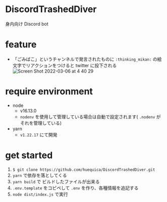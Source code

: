 # DiscordTrashedDiver

身内向け Discord bot

# feature

- 「ごみばこ」というチャンネルで発言されたものに `:thinking_mikan:` の絵文字でリアクションをつけると twitter に投下される  
  ![Screen Shot 2022-03-06 at 4 40 29](https://user-images.githubusercontent.com/40014236/156897828-a1b5bbce-bebd-4fa0-a23a-3c8c5e6c1e66.png)

# require environment

- node
  - v16.13.0
  - `nodenv` を使用して管理している場合は自動で設定されます( `.nodenv` がそれを管理している)
- yarn
  - `v1.22.17` にて開発

# get started

1. `$ git clone https://github.com/huequica/DiscordTrashedDiver.git`
2. `yarn` で依存を落としてくる
3. `yarn build` で ビルドしたファイルが出来る
4. `.env.template` をコピペして `.env` を作り、各種情報を追記する
5. `node dist/index.js` で実行
